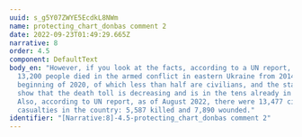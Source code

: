 ```yaml
---
uuid: s_g5Y07ZWYE5EcdkL8NWm
name: protecting_chart_donbas comment 2
date: 2022-09-23T01:49:29.665Z
narrative: 8
order: 4.5
component: DefaultText
body_en: "However, if you look at the facts, according to a UN report, at least
  13,200 people died in the armed conflict in eastern Ukraine from 2014 to the
  beginning of 2020, of which less than half are civilians, and the statistics
  show that the death toll is decreasing and is in the tens already in 2021.
  Also, according to UN report, as of August 2022, there were 13,477 civilian
  casualties in the country: 5,587 killed and 7,890 wounded."
identifier: "[Narrative:8]-4.5-protecting_chart_donbas comment 2"
---
```

